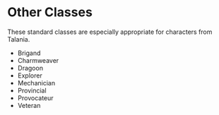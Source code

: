 
# Other Classes

These standard classes are especially appropriate for characters from Talania.

  - Brigand
  - Charmweaver
  - Dragoon
  - Explorer
  - Mechanician
  - Provincial
  - Provocateur
  - Veteran

